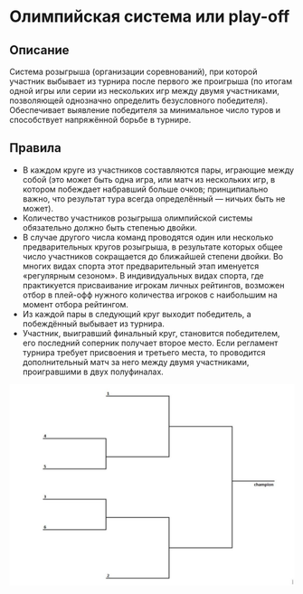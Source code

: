 
# Олимпийская система или play-off

## Описание
Cистема розыгрыша (организации соревнований), при которой участник выбывает из турнира после первого же проигрыша (по итогам одной игры или серии из нескольких игр между двумя участниками, позволяющей однозначно определить безусловного победителя). Обеспечивает выявление победителя за минимальное число туров и способствует напряжённой борьбе в турнире.

## Правила
 - В каждом круге из участников составляются пары, играющие между собой (это может быть одна игра, или матч из нескольких игр, в котором побеждает набравший больше очков; принципиально важно, что результат тура всегда определённый — ничьих быть не может).
 - Количество участников розыгрыша олимпийской системы обязательно должно быть степенью двойки.
 - В случае другого числа команд проводятся один или несколько предварительных кругов розыгрыша, в результате которых общее число участников сокращается до ближайшей степени двойки. Во многих видах спорта этот предварительный этап именуется «регулярным сезоном». В индивидуальных видах спорта, где практикуется присваивание игрокам личных рейтингов, возможен отбор в плей-офф нужного количества игроков с наибольшим на момент отбора рейтингом.
 - Из каждой пары в следующий круг выходит победитель, а побеждённый выбывает из турнира.
 - Участник, выигравший финальный круг, становится победителем, его последний соперник получает второе место. Если регламент турнира требует присвоения и третьего места, то проводится дополнительный матч за него между двумя участниками, проигравшими в двух полуфиналах.

![](./single-elimination.jpg)

